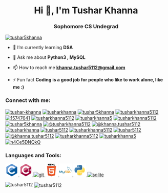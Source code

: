 <h1 align="center">Hi 👋, I'm Tushar Khanna</h1>
<h3 align="center">Sophomore CS Undegrad</h3>

<p align="left"> <a href="https://twitter.com/tushar5khanna" target="blank"><img src="https://img.shields.io/twitter/follow/tushar5khanna?logo=twitter&style=for-the-badge" alt="tushar5khanna" /></a> </p>

- 🌱 I’m currently learning **DSA**

- 💬 Ask me about **Python3 , MySQL**

- 📫 How to reach me **khanna.tushar5112@gmail.com**

- ⚡ Fun fact **Coding is a good job for people who like to work alone, like me :)**

<h3 align="left">Connect with me:</h3>
<p align="left">
<a href="https://codepen.io/tushar-khanna" target="blank"><img align="center" src="https://raw.githubusercontent.com/rahuldkjain/github-profile-readme-generator/master/src/images/icons/Social/codepen.svg" alt="tushar-khanna" height="30" width="40" /></a>
<a href="https://dev.to/tusharkhanna" target="blank"><img align="center" src="https://raw.githubusercontent.com/rahuldkjain/github-profile-readme-generator/master/src/images/icons/Social/devto.svg" alt="tusharkhanna" height="30" width="40" /></a>
<a href="https://twitter.com/tushar5khanna" target="blank"><img align="center" src="https://raw.githubusercontent.com/rahuldkjain/github-profile-readme-generator/master/src/images/icons/Social/twitter.svg" alt="tushar5khanna" height="30" width="40" /></a>
<a href="https://linkedin.com/in/tusharkhanna5112" target="blank"><img align="center" src="https://raw.githubusercontent.com/rahuldkjain/github-profile-readme-generator/master/src/images/icons/Social/linked-in-alt.svg" alt="tusharkhanna5112" height="30" width="40" /></a>
<a href="https://stackoverflow.com/users/15747641" target="blank"><img align="center" src="https://raw.githubusercontent.com/rahuldkjain/github-profile-readme-generator/master/src/images/icons/Social/stack-overflow.svg" alt="15747641" height="30" width="40" /></a>
<a href="https://codesandbox.com/tusharkhanna5112" target="blank"><img align="center" src="https://raw.githubusercontent.com/rahuldkjain/github-profile-readme-generator/master/src/images/icons/Social/codesandbox.svg" alt="tusharkhanna5112" height="30" width="40" /></a>
<a href="https://kaggle.com/tusharkhanna5" target="blank"><img align="center" src="https://raw.githubusercontent.com/rahuldkjain/github-profile-readme-generator/master/src/images/icons/Social/kaggle.svg" alt="tusharkhanna5" height="30" width="40" /></a>
<a href="https://fb.com/tusharkhanna5112" target="blank"><img align="center" src="https://raw.githubusercontent.com/rahuldkjain/github-profile-readme-generator/master/src/images/icons/Social/facebook.svg" alt="tusharkhanna5112" height="30" width="40" /></a>
<a href="https://instagram.com/tushar5khanna" target="blank"><img align="center" src="https://raw.githubusercontent.com/rahuldkjain/github-profile-readme-generator/master/src/images/icons/Social/instagram.svg" alt="tushar5khanna" height="30" width="40" /></a>
<a href="https://hashnode.com/@tusharkhanna5112" target="blank"><img align="center" src="https://raw.githubusercontent.com/rahuldkjain/github-profile-readme-generator/master/src/images/icons/Social/hashnode.svg" alt="@tusharkhanna5112" height="30" width="40" /></a>
<a href="https://medium.com/@khanna.tushar5112" target="blank"><img align="center" src="https://raw.githubusercontent.com/rahuldkjain/github-profile-readme-generator/master/src/images/icons/Social/medium.svg" alt="@khanna.tushar5112" height="30" width="40" /></a>
<a href="https://www.codechef.com/users/tusharkhanna" target="blank"><img align="center" src="https://cdn.jsdelivr.net/npm/simple-icons@3.1.0/icons/codechef.svg" alt="tusharkhanna" height="30" width="40" /></a>
<a href="https://www.hackerrank.com/tushar5112" target="blank"><img align="center" src="https://raw.githubusercontent.com/rahuldkjain/github-profile-readme-generator/master/src/images/icons/Social/hackerrank.svg" alt="tushar5112" height="30" width="40" /></a>
<a href="https://codeforces.com/profile/tusharkhanna5112" target="blank"><img align="center" src="https://raw.githubusercontent.com/rahuldkjain/github-profile-readme-generator/master/src/images/icons/Social/codeforces.svg" alt="tusharkhanna5112" height="30" width="40" /></a>
<a href="https://www.leetcode.com/tushar5112" target="blank"><img align="center" src="https://raw.githubusercontent.com/rahuldkjain/github-profile-readme-generator/master/src/images/icons/Social/leet-code.svg" alt="tushar5112" height="30" width="40" /></a>
<a href="https://www.hackerearth.com/@khanna.tushar5112" target="blank"><img align="center" src="https://raw.githubusercontent.com/rahuldkjain/github-profile-readme-generator/master/src/images/icons/Social/hackerearth.svg" alt="@khanna.tushar5112" height="30" width="40" /></a>
<a href="https://auth.geeksforgeeks.org/user/tusharkhanna5112" target="blank"><img align="center" src="https://raw.githubusercontent.com/rahuldkjain/github-profile-readme-generator/master/src/images/icons/Social/geeks-for-geeks.svg" alt="tusharkhanna5112" height="30" width="40" /></a>
<a href="https://www.topcoder.com/members/tusharkhanna5" target="blank"><img align="center" src="https://raw.githubusercontent.com/rahuldkjain/github-profile-readme-generator/master/src/images/icons/Social/topcoder.svg" alt="tusharkhanna5" height="30" width="40" /></a>
<a href="https://discord.gg/n4Ce5DNQkQ" target="blank"><img align="center" src="https://raw.githubusercontent.com/rahuldkjain/github-profile-readme-generator/master/src/images/icons/Social/discord.svg" alt="n4Ce5DNQkQ" height="30" width="40" /></a>
</p>

<h3 align="left">Languages and Tools:</h3>
<p align="left"> <a href="https://www.cprogramming.com/" target="_blank" rel="noreferrer"> <img src="https://raw.githubusercontent.com/devicons/devicon/master/icons/c/c-original.svg" alt="c" width="40" height="40"/> </a> <a href="https://www.w3schools.com/cpp/" target="_blank" rel="noreferrer"> <img src="https://raw.githubusercontent.com/devicons/devicon/master/icons/cplusplus/cplusplus-original.svg" alt="cplusplus" width="40" height="40"/> </a> <a href="https://git-scm.com/" target="_blank" rel="noreferrer"> <img src="https://www.vectorlogo.zone/logos/git-scm/git-scm-icon.svg" alt="git" width="40" height="40"/> </a> <a href="https://www.w3.org/html/" target="_blank" rel="noreferrer"> <img src="https://raw.githubusercontent.com/devicons/devicon/master/icons/html5/html5-original-wordmark.svg" alt="html5" width="40" height="40"/> </a> <a href="https://www.mysql.com/" target="_blank" rel="noreferrer"> <img src="https://raw.githubusercontent.com/devicons/devicon/master/icons/mysql/mysql-original-wordmark.svg" alt="mysql" width="40" height="40"/> </a> <a href="https://www.python.org" target="_blank" rel="noreferrer"> <img src="https://raw.githubusercontent.com/devicons/devicon/master/icons/python/python-original.svg" alt="python" width="40" height="40"/> </a> <a href="https://www.sqlite.org/" target="_blank" rel="noreferrer"> <img src="https://www.vectorlogo.zone/logos/sqlite/sqlite-icon.svg" alt="sqlite" width="40" height="40"/> </a> </p>

<p><img align="left" src="https://github-readme-stats.vercel.app/api/top-langs?username=tushar5112&show_icons=true&locale=en&layout=compact" alt="tushar5112" /></p>

<p>&nbsp;<img align="center" src="https://github-readme-stats.vercel.app/api?username=tushar5112&show_icons=true&locale=en" alt="tushar5112" /></p>

